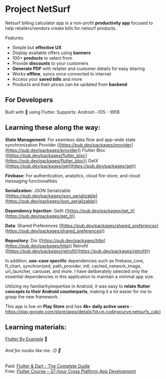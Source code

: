 # Project NetSurf

Netsurf billing calculator app is a non-profit **productivity app** focused to help retailers/vendors create bills for netsurf products. 

Features:
* Simple but **effective UX**
* Display available offers using **banners**
* 100+ **products** to select from
* Provide **discounts** to your customers
* **Generate PDF** with retailer and customer details for easy sharing
* Works **offline**, syncs once connected to internet
* Access your **saved bills** and more
* Products and their prices can be updated from **backend**

## For Developers

Built with :purple_heart: using Flutter. 
Supports: Android - IOS - WEB

## Learning these along the way:
**State Management**: For seamless data flow and app-wide state synchronization
Provider ([https://pub.dev/packages/provider](https://pub.dev/packages/provider))
Flutter Bloc ([https://pub.dev/packages/flutter_bloc](https://pub.dev/packages/flutter_bloc))
GetX ([https://pub.dev/packages/get](https://pub.dev/packages/get))

**Firebase**: For authentication, analytics, cloud fire-store, and cloud messaging functionalities

**Serialization**: JSON Serializable ([https://pub.dev/packages/json_serializable](https://pub.dev/packages/json_serializable))

**Dependency Injection**: GetIt ([https://pub.dev/packages/get_it](https://pub.dev/packages/get_it))

**Data**: Shared Preferences ([https://pub.dev/packages/shared_preferences](https://pub.dev/packages/shared_preferences))

**Repository**:
Dio ([https://pub.dev/packages/http](https://pub.dev/packages/http))
Retrofit ([https://pub.dev/packages/retrofit](https://pub.dev/packages/retrofit))

In addition, **use-case specific** dependencies such as firebase_core, fl_chart, synchronized, path_provider, intl, cached_network_image, url_launcher, carousel, and more. I have deliberately selected only the essential dependencies in this application to maintain a minimal app size. 

Utilizing my familiarity/expertise in Android, it was easy to **relate flutter concepts to their Android counterparts**, making it a lot easier for me to grasp the new framework.

This app is live on **Play Store** and has **4k+ daily active users** - https://play.google.com/store/apps/details?id=in.codingcurve.netsurfs_calci

## Learning materials:
[Flutter By Example](https://flutterbyexample.com/) :pray:
###### And for noobs like me: :upside_down_face: :vulcan_salute:</br>
Paid: [Flutter & Dart - The Complete Guide](https://www.udemy.com/course/learn-flutter-dart-to-build-ios-android-apps/) </br>
Free: [Flutter Course – 37-hour Cross Platform App Development](https://www.youtube.com/watch?v=VPvVD8t02U8) </br>
